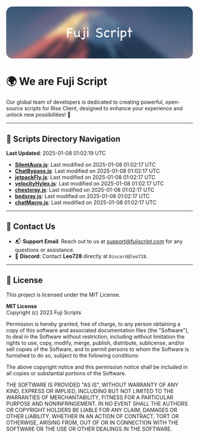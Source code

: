 ![Banner](.github/b.webp)

# 🌍 **We are Fuji Script**

Our global team of developers is dedicated to creating powerful, open-source scripts for Rise Client, designed to enhance your experience and unlock new possibilities! 🌟

---
<!-- SCRIPTS_NAVIGATION_START -->
## 📂 **Scripts Directory Navigation**

**Last Updated**: 2025-01-08 01:02:19 UTC

- **[SilentAura.js](scripts/SilentAura.js)**: Last modified on 2025-01-08 01:02:17 UTC
- **[ChatBypass.js](scripts/ChatBypass.js)**: Last modified on 2025-01-08 01:02:17 UTC
- **[jetpackFly.js](scripts/jetpackFly.js)**: Last modified on 2025-01-08 01:02:17 UTC
- **[velocityHylex.js](scripts/velocityHylex.js)**: Last modified on 2025-01-08 01:02:17 UTC
- **[chestxray.js](scripts/chestxray.js)**: Last modified on 2025-01-08 01:02:17 UTC
- **[bedxray.js](scripts/bedxray.js)**: Last modified on 2025-01-08 01:02:17 UTC
- **[chatMacro.js](scripts/chatMacro.js)**: Last modified on 2025-01-08 01:02:17 UTC

<!-- SCRIPTS_NAVIGATION_END -->

---

## 💬 **Contact Us**  
- 📬 **Support Email**: Reach out to us at [support@fujiscript.com](mailto:support@fujiscript.com) for any questions or assistance.  
- 💬 **Discord**: Contact **Leo728** directly at `Discord@leo728`.

---

## 📜 **License**

This project is licensed under the MIT License.  

**MIT License**  
Copyright (c) 2023 Fuji Scripts  

Permission is hereby granted, free of charge, to any person obtaining a copy of this software and associated documentation files (the "Software"), to deal in the Software without restriction, including without limitation the rights to use, copy, modify, merge, publish, distribute, sublicense, and/or sell copies of the Software, and to permit persons to whom the Software is furnished to do so, subject to the following conditions:  

The above copyright notice and this permission notice shall be included in all copies or substantial portions of the Software.  

THE SOFTWARE IS PROVIDED "AS IS", WITHOUT WARRANTY OF ANY KIND, EXPRESS OR IMPLIED, INCLUDING BUT NOT LIMITED TO THE WARRANTIES OF MERCHANTABILITY, FITNESS FOR A PARTICULAR PURPOSE AND NONINFRINGEMENT. IN NO EVENT SHALL THE AUTHORS OR COPYRIGHT HOLDERS BE LIABLE FOR ANY CLAIM, DAMAGES OR OTHER LIABILITY, WHETHER IN AN ACTION OF CONTRACT, TORT OR OTHERWISE, ARISING FROM, OUT OF OR IN CONNECTION WITH THE SOFTWARE OR THE USE OR OTHER DEALINGS IN THE SOFTWARE.  
